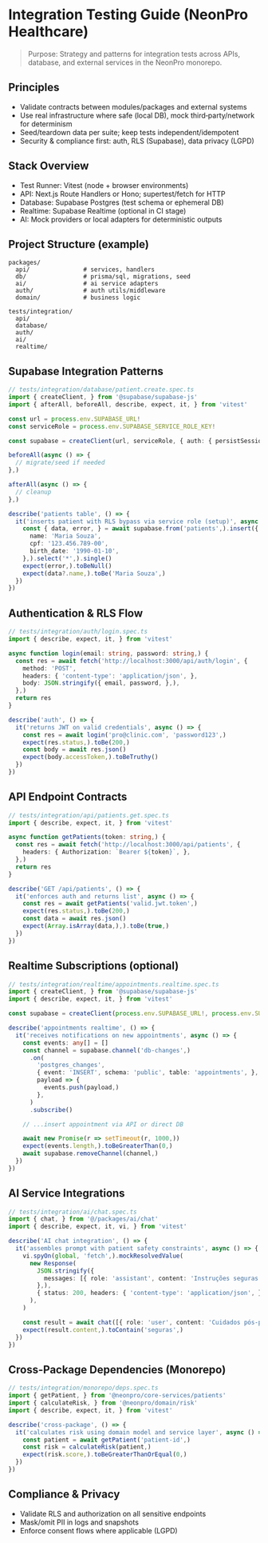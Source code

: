 # Integration Testing Guide (NeonPro Healthcare)

> Purpose: Strategy and patterns for integration tests across APIs, database, and external services in the NeonPro monorepo.

## Principles

- Validate contracts between modules/packages and external systems
- Use real infrastructure where safe (local DB), mock third‑party/network for determinism
- Seed/teardown data per suite; keep tests independent/idempotent
- Security & compliance first: auth, RLS (Supabase), data privacy (LGPD)

## Stack Overview

- Test Runner: Vitest (node + browser environments)
- API: Next.js Route Handlers or Hono; supertest/fetch for HTTP
- Database: Supabase Postgres (test schema or ephemeral DB)
- Realtime: Supabase Realtime (optional in CI stage)
- AI: Mock providers or local adapters for deterministic outputs

## Project Structure (example)

```
packages/
  api/               # services, handlers
  db/                # prisma/sql, migrations, seed
  ai/                # ai service adapters
  auth/              # auth utils/middleware
  domain/            # business logic

tests/integration/
  api/
  database/
  auth/
  ai/
  realtime/
```

## Supabase Integration Patterns

```ts
// tests/integration/database/patient.create.spec.ts
import { createClient, } from '@supabase/supabase-js'
import { afterAll, beforeAll, describe, expect, it, } from 'vitest'

const url = process.env.SUPABASE_URL!
const serviceRole = process.env.SUPABASE_SERVICE_ROLE_KEY!

const supabase = createClient(url, serviceRole, { auth: { persistSession: false, }, },)

beforeAll(async () => {
  // migrate/seed if needed
},)

afterAll(async () => {
  // cleanup
},)

describe('patients table', () => {
  it('inserts patient with RLS bypass via service role (setup)', async () => {
    const { data, error, } = await supabase.from('patients',).insert({
      name: 'Maria Souza',
      cpf: '123.456.789-00',
      birth_date: '1990-01-10',
    },).select('*',).single()
    expect(error,).toBeNull()
    expect(data?.name,).toBe('Maria Souza',)
  })
})
```

## Authentication & RLS Flow

```ts
// tests/integration/auth/login.spec.ts
import { describe, expect, it, } from 'vitest'

async function login(email: string, password: string,) {
  const res = await fetch('http://localhost:3000/api/auth/login', {
    method: 'POST',
    headers: { 'content-type': 'application/json', },
    body: JSON.stringify({ email, password, },),
  },)
  return res
}

describe('auth', () => {
  it('returns JWT on valid credentials', async () => {
    const res = await login('pro@clinic.com', 'password123',)
    expect(res.status,).toBe(200,)
    const body = await res.json()
    expect(body.accessToken,).toBeTruthy()
  })
})
```

## API Endpoint Contracts

```ts
// tests/integration/api/patients.get.spec.ts
import { describe, expect, it, } from 'vitest'

async function getPatients(token: string,) {
  const res = await fetch('http://localhost:3000/api/patients', {
    headers: { Authorization: `Bearer ${token}`, },
  },)
  return res
}

describe('GET /api/patients', () => {
  it('enforces auth and returns list', async () => {
    const res = await getPatients('valid.jwt.token',)
    expect(res.status,).toBe(200,)
    const data = await res.json()
    expect(Array.isArray(data,),).toBe(true,)
  })
})
```

## Realtime Subscriptions (optional)

```ts
// tests/integration/realtime/appointments.realtime.spec.ts
import { createClient, } from '@supabase/supabase-js'
import { describe, expect, it, } from 'vitest'

const supabase = createClient(process.env.SUPABASE_URL!, process.env.SUPABASE_ANON_KEY!,)

describe('appointments realtime', () => {
  it('receives notifications on new appointments', async () => {
    const events: any[] = []
    const channel = supabase.channel('db-changes',)
      .on(
        'postgres_changes',
        { event: 'INSERT', schema: 'public', table: 'appointments', },
        payload => {
          events.push(payload,)
        },
      )
      .subscribe()

    // ...insert appointment via API or direct DB

    await new Promise(r => setTimeout(r, 1000,))
    expect(events.length,).toBeGreaterThan(0,)
    await supabase.removeChannel(channel,)
  })
})
```

## AI Service Integrations

```ts
// tests/integration/ai/chat.spec.ts
import { chat, } from '@/packages/ai/chat'
import { describe, expect, it, vi, } from 'vitest'

describe('AI chat integration', () => {
  it('assembles prompt with patient safety constraints', async () => {
    vi.spyOn(global, 'fetch',).mockResolvedValue(
      new Response(
        JSON.stringify({
          messages: [{ role: 'assistant', content: 'Instruções seguras personalizadas.', },],
        },),
        { status: 200, headers: { 'content-type': 'application/json', }, },
      ),
    )

    const result = await chat([{ role: 'user', content: 'Cuidados pós-procedimento', },],)
    expect(result.content,).toContain('seguras',)
  })
})
```

## Cross-Package Dependencies (Monorepo)

```ts
// tests/integration/monorepo/deps.spec.ts
import { getPatient, } from '@neonpro/core-services/patients'
import { calculateRisk, } from '@neonpro/domain/risk'
import { describe, expect, it, } from 'vitest'

describe('cross-package', () => {
  it('calculates risk using domain model and service layer', async () => {
    const patient = await getPatient('patient-id',)
    const risk = calculateRisk(patient,)
    expect(risk.score,).toBeGreaterThanOrEqual(0,)
  })
})
```

## Compliance & Privacy

- Validate RLS and authorization on all sensitive endpoints
- Mask/omit PII in logs and snapshots
- Enforce consent flows where applicable (LGPD)

